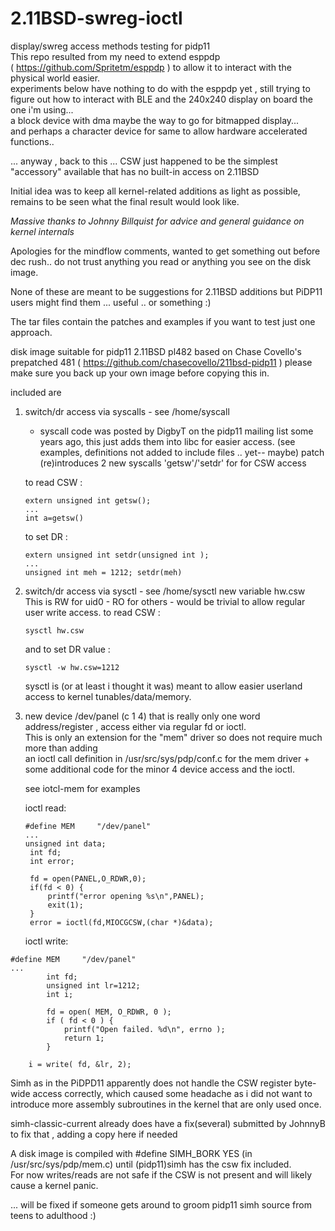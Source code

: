 # 2.11BSD-swreg-ioctl
display/swreg access methods testing for pidp11  
This repo resulted from my need to extend esppdp   
( https://github.com/Spritetm/esppdp ) to allow it to interact with the physical world easier.  
experiments below have nothing to do with the esppdp yet , still trying to figure out how 
to interact with BLE and the 240x240 display on board the one i'm using...  
a block device with dma maybe the way to go for bitmapped display...  
and perhaps a character device for same to allow hardware accelerated functions..  

... anyway , back to this ... 
CSW just happened to be the simplest "accessory" available that has no built-in access on 2.11BSD

Initial idea was to keep all kernel-related additions as light as possible,  
remains to be seen what the final result would look like.

*Massive thanks to Johnny Billquist for advice and general guidance on kernel internals*

Apologies for the mindflow comments, wanted to get something out before dec rush.. 
do not trust anything you read or anything you see on the disk image.

None of these are meant to be suggestions for 2.11BSD additions but 
PiDP11 users might find them ... useful .. or something :)

The tar files contain the patches and examples if you want to test just one approach.

disk image suitable for pidp11 2.11BSD pl482 based on Chase Covello's prepatched 481 
( https://github.com/chasecovello/211bsd-pidp11 )
please make sure you back up your own image before copying this in.

included are 
1. switch/dr access via syscalls - see /home/syscall
   - syscall code was posted by DigbyT on the pidp11 mailing list some years ago, this
   just adds them into libc for easier access. (see examples, definitions not added to include files .. yet-- maybe)
   patch (re)introduces 2 new syscalls 'getsw'/'setdr' for for CSW access

   to read CSW :
   ```
   extern unsigned int getsw();  
   ...  
   int a=getsw()  
   ```
   to set DR :  
   ```
   extern unsigned int setdr(unsigned int );  
   ...  
   unsigned int meh = 1212; setdr(meh)  
   ```
3. switch/dr access via sysctl - see /home/sysctl
   new variable hw.csw  
   This is RW for uid0 - RO for others - would be trivial to allow regular user write access.
   to read CSW :
   ```
   sysctl hw.csw 
   ```
   and
   to set DR value :  
   ```
   sysctl -w hw.csw=1212
   ```
     
   sysctl is (or at least i thought it was) meant to allow easier userland access to kernel tunables/data/memory.
   
   
5. new device /dev/panel (c 1 4) that is really only one word address/register , access either via regular fd or ioctl.  
   This is only an extension for the "mem" driver so does not require much more than adding  
   an ioctl call definition in /usr/src/sys/pdp/conf.c for the mem driver + some additional code for the minor 4 device access and the ioctl.
   
   see iotcl-mem for examples
   
   ioctl read:
   ```
   #define MEM     "/dev/panel"
   ...
   unsigned int data;
	int fd;
	int error;

	fd = open(PANEL,O_RDWR,0);
	if(fd < 0) { 
		printf("error opening %s\n",PANEL);
		exit(1);
	}
	error = ioctl(fd,MIOCGCSW,(char *)&data);
   ```
   ioctl write:
```
#define MEM     "/dev/panel"
...
        int fd;
        unsigned int lr=1212;
        int i;

        fd = open( MEM, O_RDWR, 0 );
        if ( fd < 0 ) {
            printf("Open failed. %d\n", errno );
            return 1;
        }

	i = write( fd, &lr, 2);
```


Simh as in the PiDPD11 apparently does not handle the CSW register byte-wide access correctly, which caused some headache as i did not
want to introduce more assembly subroutines in the kernel that are only used once.
   
simh-classic-current already does have a fix(several) submitted by JohnnyB to fix that
, adding a copy here if needed
   
A disk image is compiled with #define SIMH_BORK YES (in /usr/src/sys/pdp/mem.c) until (pidp11)simh has the csw fix included.  
For now writes/reads are not safe if the CSW is not present and will likely cause a kernel panic.

... will be fixed if someone gets around to groom pidp11 simh source from teens to adulthood :)

   
   

